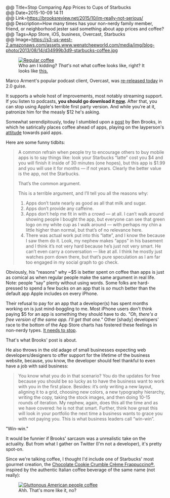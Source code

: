 @@ Title=Stop Comparing App Prices to Cups of Starbucks  
@@ Date=2015-10-09 14:11  
@@ Link=https://brooksreview.net/2015/10/im-really-not-serious/  
@@ Description=How many times has your non-nerdy family member, friend, or neighborhood jester said something about app prices and coffee?  
@@ Tags=App Store, iOS, business, Overcast, Starbucks  
@@ Image=https://s3-us-west-2.amazonaws.com/assets.www.wenatcheeworld.com/media/img/blog-photo/2013/08/14/d34999b3d9-starbucks-coffee.jpg  

<figure class="applewatch">
	<a class="nohover" href="https://s3-us-west-2.amazonaws.com/assets.www.wenatcheeworld.com/media/img/blog-photo/2013/08/14/d34999b3d9-starbucks-coffee.jpg">
		<img src="https://s3-us-west-2.amazonaws.com/assets.www.wenatcheeworld.com/media/img/blog-photo/2013/08/14/d34999b3d9-starbucks-coffee.jpg" alt="Regular coffee">
	</a>
	<figcaption>Who am I kidding? <em>That's</em> not what coffee looks like, right? It looks like <a href="@@SiteRoot@@/2015/10/10/stop-comparing-app-prices-to-cups-of-starbucks#now-this-is-coffee">this.</a></figcaption>
</figure>

Marco Arment's popular podcast client, Overcast, was [re-released today](http://www.marco.org/2015/10/09/overcast2) in 2.0 guise. 

It supports a whole host of improvements, most notably streaming support. If you listen to podcasts, **you should go download it [now](https://itunes.apple.com/us/app/overcast-podcast-player/id888422857?mt=8&at=1l3vx9s).** After that, you can stop using Apple's terrible first party version. And while you're at it, patronize him for the measly $12 he's asking.

Somewhat serendipitously, today I stumbled upon a [post](https://brooksreview.net/2015/10/im-really-not-serious/) by Ben Brooks, in which he satirically places coffee ahead of apps, playing on the layperson's [attitude](https://twitter.com/tapbot_paul/status/652565235606224896) towards paid apps.

Here are some funny tidbits:
>A common refrain when people try to encourage others to buy mobile apps is to say things like: look your Starbucks “latte” cost you $4 and you will finish it inside of 30 minutes (one hopes), but this app is $1.99 and you will use it for months — if not years. Clearly the better value is the app, not the Starbucks.
>
>That’s the common argument.
>
>This is a terrible argument, and I’ll tell you all the reasons why:
>1. Apps don’t taste nearly as good as all that milk and sugar.
>2.	Apps don’t provide any caffeine.
>3.	Apps don’t help me fit in with a crowd — at all. I can’t walk around showing people I bought the app, but everyone can see that green logo on my white cup as I walk around — with perhaps my chin a little higher than normal, but that’s of no relevance here.
>4. There was actual work put into this “latte”, and I know the because I saw them do it. Look, my nephew makes “apps” in his basement and I think it’s not very hard because he’s just not very smart. He can’t even carry a conversation — like at all. I think he mostly just watches porn down there, but that’s pure speculation as I am far too engaged in my social graph to go check.

Obviously, his "reasons" why ~$5 is better spent on coffee than apps is just as comical as when regular people make the same argument in real life. Note: people "say" plenty without using words. Some folks are hard-pressed to spend a few bucks on an app that is *so* much better than the default app Apple includes on every iPhone. 

Their refusal to pay for an app that a developer(s) has spent months working on is just mind-boggling to me. Most iPhone users don't think paying $5 for an app is something they should have to do. *"Oh, there's a free version of the same app. I'll get that one."* Other [shady] developers' race to the bottom of the App Store charts has fostered these feelings in non-nerdy types. [It needs to stop](http://daringfireball.net/linked/2015/02/27/vesper-2005).

That's what Brooks' post is about.

He also throws in the old adage of small businesses expecting web developers/designers to offer support for the lifetime of the business website, because, you know, the developer should feel thankful to even have a job with said business:
>You know what you do in that scenario? You do the updates for free because you should be so lucky as to have the business want to work with you in the first place. Besides: it’s only writing a new layout, aligning it to a grid, choosing new colors, a new typography hierarchy, writing the copy, taking the stock images, and then doing 10-15 rounds of iteration. My nephew, again, does this all the time and as we have covered: he is not that smart. Further, think how great this will look in your portfolio the next time a business wants to grace you with not paying you. This is what business leaders call “win-win”.

"Win-win." 

It would be funnier if Brooks' sarcasm was a unrealistic take on the actuality. But from what I gather on Twitter (I'm not a developer), it's pretty spot-on.

Since we're talking coffee, I thought I'd include one of Starbucks' most gourmet creation, the [Chocolate Cookie Crumble Crème Frappuccino®](http://www.starbucks.com/menu/drinks/frappuccino-blended-beverages/chocolate-cookie-crumble-frappuccino-blended-beverage), inspired by the authentic Italian coffee beverage of the same name (not really):

<figure id="now-this-is-coffee">
	<a class="nohover" href="https://hitsandmrs.files.wordpress.com/2013/05/starbucks_cookiecrumble-chocwhip.jpg">
		<img src="https://hitsandmrs.files.wordpress.com/2013/05/starbucks_cookiecrumble-chocwhip.jpg" alt="Gluttonous American people coffee">
	</a>
	<figcaption>Ahh. That's more like it, no?</figcaption>
</figure>
